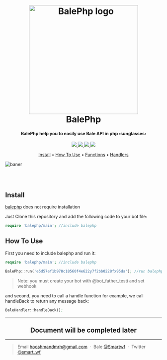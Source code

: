 
<h1 align="center">

  <img src="https://user-images.githubusercontent.com/29660977/46247348-d95ee680-c416-11e8-94aa-104c6cd15ec8.png" alt="BalePhp logo" width="350">
  <br>
  BalePhp
  <br>
</h1>

<h4 align="center">BalePhp help you to easily use Bale API in php :sunglasses:</h4>

<p align="center">
  <a href="http://php.net/releases/5_6_0.php" target="_blank">
    <img src="https://img.shields.io/badge/php-%5E5.6-2979ff.svg?longCache=true&style=for-the-badge">
  </a>
  <a href="https://scrutinizer-ci.com/g/smartwf/balephp/build-status/master" target="_blank">
    <img src="https://img.shields.io/badge/build-passed-2ecc71.svg?longCache=true&style=for-the-badge">
  </a>
  <a href="https://opensource.org/licenses/MIT" target="_blank">
      <img src="https://img.shields.io/badge/licence-MIT-FFA726.svg?longCache=true&style=for-the-badge">
  </a>
  <a href="https://zarinp.al/smartwf" target="_blank">
    <img src="https://img.shields.io/badge/Donate-%E2%99%A5-ffce00.svg?longCache=true&style=for-the-badge">
  </a>
</p>

<p align="center">
  <a href="#install">Install</a> •
  <a href="#how-to-use">How To Use</a> •
  <a href="#functions">Functions</a> •
  <a href="#handlers">Handlers</a>
</p>

![baner](https://user-images.githubusercontent.com/29660977/46247405-da444800-c417-11e8-9d6b-cb314fb45f22.png)

<br>
<br>

## Install

[balephp](https://github.com/smartwf/balephp) does not require installation

Just Clone this repository and add the following code to your bot file:

```php
require 'balephp/main'; //include balephp
```

## How To Use

First you need to include balephp and run it:

```php
require 'balephp/main'; //include balephp

BalePhp::run('e5d57ef1b978c18560f4e622y7f2bb0228fx95da'); //run balephp with your bot token
```

> Note: you must create your bot with @bot_father_testi and set webhook

and second, you need to call a handle function
for example, we call handleBack to return any message back:
```php
BaleHandler::handleBack();
```

---

<h2 align="center">Document will be completed later</h2>

---

> Email [hooshmandmrh@gmail.com](mailto:hooshmandmrh@gmail.com) &nbsp;&middot;&nbsp;
> Bale [@Smartwf](https://ble.im/smartwf) &nbsp;&middot;&nbsp;
> Twitter [@smart_wf](https://twitter.com/smart_wf)


